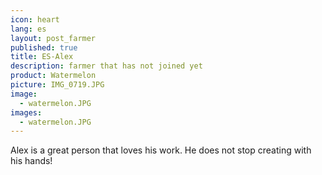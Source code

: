 ```yaml
---
icon: heart
lang: es
layout: post_farmer
published: true
title: ES-Alex
description: farmer that has not joined yet
product: Watermelon
picture: IMG_0719.JPG
image:
  - watermelon.JPG
images:
  - watermelon.JPG
---
```

Alex is a great person that loves his work. He does not stop creating with his hands!
